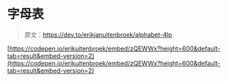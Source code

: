 # 字母表

> 原文：<https://dev.to/erikjanuitenbroek/alphabet-4lp>

[https://codepen.io/erikuitenbroek/embed/zQEWWx?height=600&default-tab=result&embed-version=2](https://codepen.io/erikuitenbroek/embed/zQEWWx?height=600&default-tab=result&embed-version=2)